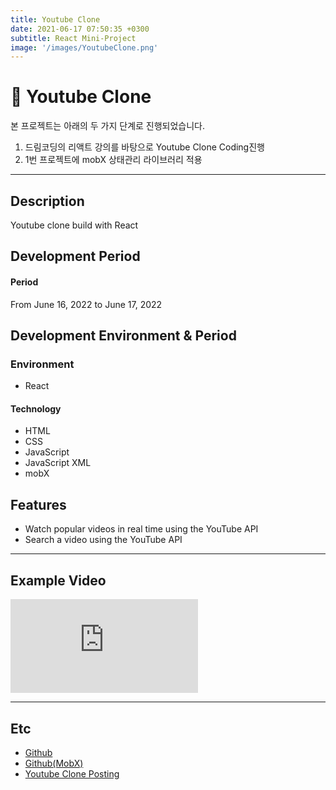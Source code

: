 ```yaml
---
title: Youtube Clone
date: 2021-06-17 07:50:35 +0300
subtitle: React Mini-Project
image: '/images/YoutubeClone.png'
---
```


# :closed_book: Youtube Clone <br/>
본 프로젝트는 아래의 두 가지 단계로 진행되었습니다.<br/>
1. 드림코딩의 리액트 강의를 바탕으로 Youtube Clone Coding진행<br/>
2. 1번 프로젝트에 mobX 상태관리 라이브러리 적용<br/>
___

## Description
Youtube clone build with React
<br/>

## Development Period <br/>
#### Period<br/>
From June 16, 2022 to June 17, 2022 <br/>

## Development Environment & Period <br/>
### Environment<br/>
* React

#### Technology<br/>
* HTML
* CSS
* JavaScript
* JavaScript XML
* mobX

## Features
* Watch popular videos in real time using the YouTube API
* Search a video using the YouTube API

___

## Example Video <br/>
<p><iframe src="https://www.youtube.com/embed/JhVRhdTtp14" frameborder="0" allowfullscreen></iframe></p>

___

## Etc
* [Github](https://github.com/HongDaye71/YoutubeClone)<br/>
* [Github(MobX)](https://github.com/HongDaye71/MobX_YoutubeClone)<br/>
* [Youtube Clone Posting]()<br/>